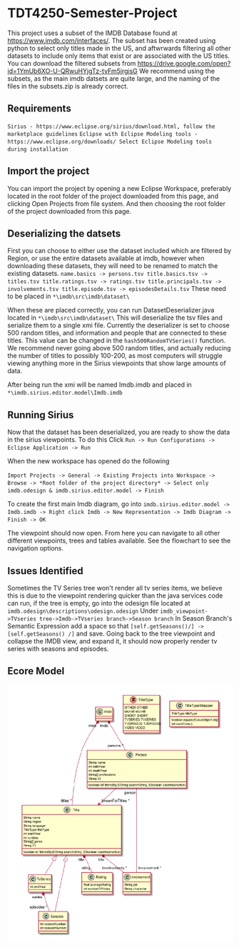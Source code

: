 # TDT4250-Semester-Project
This project uses a subset of the IMDB Database found at https://www.imdb.com/interfaces/. The subset has been created using python to select only titles made in the US, and aftwrwards filtering all other datasets to include only items that exist or are associated with the US titles. You can download the filtered subsets from https://drive.google.com/open?id=1YmUb6XO-U-QRwuHYjgTz-tvFm5jrgisG 
We recommend using the subsets, as the main imdb datsets are quite large, and the naming of the files in the subsets.zip is already correct.

## Requirements
`Sirius - https://www.eclipse.org/sirius/download.html, follow the marketplace guidelines`
`Eclipse with Eclipse Modeling tools - https://www.eclipse.org/downloads/ Select Eclipse Modeling tools during installation`

## Import the project
You can import the project by opening a new Eclipse Workspace, preferably located in the root folder of the project downloaded from this page, and clicking Open Projects from file system. And then choosing the root folder of the project downloaded from this page.

## Deserializing the datsets
First you can choose to either use the dataset included which are filtered by Region, or use the entire datasets available at imdb, however when downloading these datasets, they will need to be renamed to match the existing datasets. 
`
name.basics -> persons.tsv
title.basics.tsv -> titles.tsv
title.ratings.tsv -> ratings.tsv
title.principals.tsv -> involvements.tsv
title.episode.tsv -> episodesDetails.tsv
`
These need to be placed in `*\imdb\src\imdb\dataset\`

When these are placed correctly, you can run DatasetDeserializer.java located in `*\imdb\src\imdb\dataset\` This will deserialize the tsv files and serialize them to a single xmi file. Currently the deserializer is set to choose 500 random titles, and information and people that are connected to these titles. This value can be changed in the `hash500RandomTVSeries()` function. We recommend never going above 500 random titles, and actually reducing the number of titles to possibly 100-200, as most computers will struggle viewing anything more in the Sirius viewpoints that show large amounts of data. 

After being run the xmi will be named Imdb.imdb and placed in `*\imdb.sirius.editor.model\Imdb.imdb`

## Running Sirius
Now that the dataset has been deserialized, you are ready to show the data in the sirius viewpoints. To do this Click 
`Run -> Run Configurations -> Eclipse Application -> Run`

When the new workspace has opened do the following

`Import Projects -> General -> Existing Projects into Workspace -> Browse -> *Root folder of the project directory* -> Select only imdb.odesign & imdb.sirius.editor.model -> Finish`

To create the first main Imdb diagram, go into `imdb.sirius.editor.model -> Imdb.imdb -> Right click Imdb -> New Representation -> Imdb Diagram -> Finish -> OK`

The viewpoint should now open. From here you can navigate to all other different viewpoints, trees and tables available. See the flowchart to see the navigation options.

## Issues Identified
Sometimes the TV Series tree won't render all tv series items, we believe this is due to the viewpoint rendering quicker than the java services code can run, if the tree is empty, go into the odesign file located at `imdb.odesign\descriptions\odesign.odesign`
Under `imdb_viewpoint->TVseries tree->Imdb->TVseries branch->Season branch` In Season Branch's Semantic Expression add a space so that `[self.getSeasons()/] -> [self.getSeasons() /]` and save. Going back to the tree viewpoint and collapse the IMDB view, and expand it, it should now properly render tv series with seasons and episodes.

## Ecore Model
![UML Diagram of the mode](https://github.com/MiriamFi/tdt4250-semester-project/blob/jacksyv-patch-1/UMLModel.PNG)
